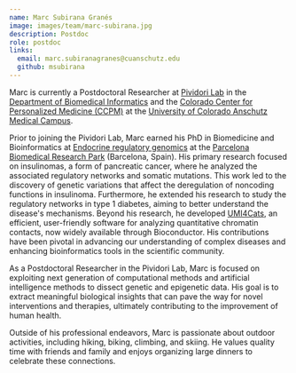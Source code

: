 ```yaml
---
name: Marc Subirana Granés
image: images/team/marc-subirana.jpg
description: Postdoc
role: postdoc
links:
  email: marc.subiranagranes@cuanschutz.edu
  github: msubirana
---
```


Marc is currently a Postdoctoral Researcher at [Pividori Lab](/) in the [Department of Biomedical Informatics](https://medschool.cuanschutz.edu/dbmi) and the [Colorado Center for Personalized Medicine (CCPM)](https://medschool.cuanschutz.edu/ccpm) at the [University of Colorado Anschutz Medical Campus](https://www.cuanschutz.edu/).

Prior to joining the Pividori Lab, Marc earned his PhD in Biomedicine and Bioinformatics at [Endocrine regulatory genomics](https://www.upf.edu/web/endocrine-regulatory-genomics/research) at the [Parcelona Biomedical Research Park](https://www.prbb.org/) (Barcelona, Spain). His primary research focused on insulinomas, a form of pancreatic cancer, where he analyzed the associated regulatory networks and somatic mutations. This work led to the discovery of genetic variations that affect the deregulation of noncoding functions in insulinoma. Furthermore, he extended his research to study the regulatory networks in type 1 diabetes, aiming to better understand the disease's mechanisms. Beyond his research, he developed [UMI4Cats](https://bioconductor.org/packages/release/bioc/html/UMI4Cats.html), an efficient, user-friendly software for analyzing quantitative chromatin contacts, now widely available through Bioconductor. His contributions have been pivotal in advancing our understanding of complex diseases and enhancing bioinformatics tools in the scientific community.

As a Postdoctoral Researcher in the Pividori Lab, Marc is focused on exploiting next generation of computational methods and artificial intelligence methods to dissect genetic and epigenetic data. His goal is to extract meaningful biological insights that can pave the way for novel interventions and therapies, ultimately contributing to the improvement of human health.

Outside of his professional endeavors, Marc is passionate about outdoor activities, including hiking, biking, climbing, and skiing. He values quality time with friends and family and enjoys organizing large dinners to celebrate these connections.



